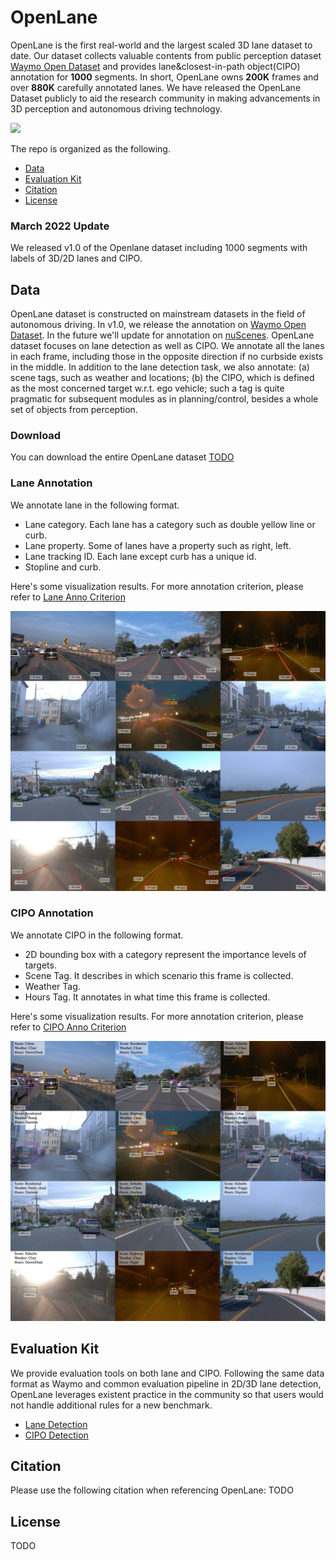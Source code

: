 # OpenLane
OpenLane is the first real-world and the largest scaled 3D lane dataset to date. Our dataset collects valuable contents from public perception dataset [Waymo Open Dataset](https://waymo.com/open/data/perception/) and provides lane&closest-in-path object(CIPO) annotation for **1000** segments. In short, OpenLane owns **200K** frames and over **880K** carefully annotated lanes. We have released the OpenLane Dataset publicly to aid the research community in making advancements in 3D perception and autonomous driving technology.

![](docs/overview.png) 

The repo is organized as the following.
<!-- - [ChangeLog](ChangeLog) -->
- [Data](#a-name"data"a-data)
- [Evaluation Kit](#a-name"eval"a-evaluation-kit)
- [Citation](#a-name"citation"a-citation)
- [License](#a-name"license"a-license)

<!-- ## ChangeLog -->
### March 2022 Update
We released v1.0 of the Openlane dataset including 1000 segments with labels of 3D/2D lanes and CIPO.
<!-- ### December 2021 Update
We updated the well organized data format of the dataset. We also updated the annotation of merge/split lane in a more reasonable way.
  - Reformated the 2d/3d lane annotation. For the detailed informationn of the data format, please read [data_format.md](docs/data_format.md).
  - Changed the way we annotated merge/split lane. From one long line with one short line to two partially coincedent long line.
### November 2021 Update
We released v1.0 of the OpenLane dataset including Waymo 300 segments and labels of 3D lanes for approximatly 60,000 frames. Please read Demo code to find the information on how to use it. -->

## <a name="data"></a> Data
OpenLane dataset is constructed on mainstream datasets in the field of autonomous driving. In v1.0, we release the annotation on [Waymo Open Dataset](https://waymo.com/open/data/perception/). In the future we'll update for annotation on [nuScenes](https://www.nuscenes.org/nuscenes). 
OpenLane dataset focuses on lane detection as well as CIPO. We annotate all the lanes in each frame, including those in the opposite direction if no curbside exists in the middle. In addition to the lane detection task, we also annotate: (a) scene tags, such as weather and locations; (b) the CIPO, which is defined as the most concerned target w.r.t. ego vehicle; such a tag is quite pragmatic for subsequent modules as in planning/control, besides a whole set of objects from perception.

### Download
You can download the entire OpenLane dataset [TODO]()

### Lane Annotation
We annotate lane in the following format.
- Lane category. Each lane has a category such as double yellow line or curb.
- Lane property. Some of lanes have a property such as right, left.
- Lane tracking ID. Each lane except curb has a unique id. 
- Stopline and curb.

Here's some visualization results. For more annotation criterion, please refer to [Lane Anno Criterion](Criterion/Lane/README.md)

![](docs/sup-dataset-lane-1.png) 
### CIPO Annotation
We annotate CIPO in the following format.
- 2D bounding box with a category represent the importance levels of targets. 
- Scene Tag. It describes in which scenario this frame is collected.
- Weather Tag. 
- Hours Tag. It annotates in what time this frame is collected.

Here's some visualization results. For more annotation criterion, please refer to [CIPO Anno Criterion](Criterion/CIPO/README.md)

![](docs/sup-dataset-cipo-1.png) 
<!-- The CIPO has 4 different levels based on the distance, where the 1st level represent the most important (i.e. the closest). We annotate each target with a CIPO level.  -->
<!-- ### Scene Annotation
- Classification with different scenes such as weather and location. -->

## <a name="eval"></a> Evaluation Kit
We provide evaluation tools on both lane and CIPO. Following the same data format as Waymo and common evaluation pipeline in 2D/3D lane detection, OpenLane leverages existent practice in the community so that users would not handle additional rules for a new benchmark.
- [Lane Detection](LANE_evalution/README.md)
- [CIPO Detection](CIPO_evalution/README.md)
<!-- - Scene Detection[TODO] -->

<!-- ## Known Issues
Visualization of 3D lanes needs to be carried in a proper scale, otherwise the performance will have a large shake. -->

## <a name="citation"></a> Citation
Please use the following citation when referencing OpenLane:
TODO
    <!-- @article{OpenLane,
      title={OpenLane: A multimodal dataset for autonomous driving},
      author={Hongyang Li and Yang Li  and Li Chen and Xiangwei Geng and Jialong Guo},
      year={2021}
    } -->

## <a name="license"></a> License
TODO

